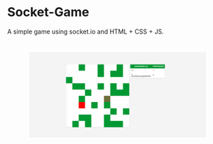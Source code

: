 # Socket-Game
A simple game using socket.io and HTML + CSS + JS.

<h1 align="center">
    <img alt="game" title="#delicinha" src="https://github.com/Spinnafre/Socket-Game/blob/master/game.gif" width="80%" />
</h1>
